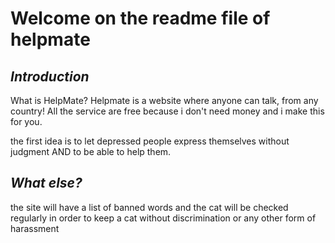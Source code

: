 # Welcome on the readme file of helpmate

## *Introduction*
What is HelpMate? Helpmate is a website where anyone can talk, from any country!
All the service are free because i don't need money and i make this for you.

the first idea is to let depressed people express themselves without judgment AND to be able to help them.

## *What else?*

the site will have a list of banned words and the cat will be checked regularly in order to keep a cat without discrimination or any other form of harassment
